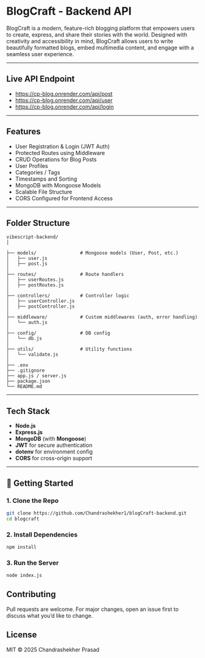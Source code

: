 #  BlogCraft - Backend API

BlogCraft is a modern, feature-rich blogging platform that empowers users to create, express, and share their stories with the world. Designed with creativity and accessibility in mind, BlogCraft allows users to write beautifully formatted blogs, embed multimedia content, and engage with a seamless user experience.

---

##  Live API Endpoint

- https://cp-blog.onrender.com/api/post
- https://cp-blog.onrender.com/api/user
- https://cp-blog.onrender.com/api/login

---

##  Features

-  User Registration & Login (JWT Auth)
-  Protected Routes using Middleware
- CRUD Operations for Blog Posts
-  User Profiles
-  Categories / Tags
-  Timestamps and Sorting
-  MongoDB with Mongoose Models
-  Scalable File Structure
-  CORS Configured for Frontend Access

---

##  Folder Structure
```
vibescript-backend/
│

├── models/                # Mongoose models (User, Post, etc.)
│   ├── user.js
│   ├── post.js
│
├── routes/                # Route handlers
│   ├── userRoutes.js
│   ├── postRoutes.js
│
├── controllers/           # Controller logic
│   ├── userController.js
│   ├── postController.js
│
├── middleware/            # Custom middlewares (auth, error handling)
│   └── auth.js
│
├── config/                # DB config
│   └── db.js
│
├── utils/                 # Utility functions
│   └── validate.js
│
├── .env                   
├── .gitignore             
├── app.js / server.js     
├── package.json          
└── README.md              
```
---

##  Tech Stack

- **Node.js**
- **Express.js**
- **MongoDB** (with **Mongoose**)
- **JWT** for secure authentication
- **dotenv** for environment config
- **CORS** for cross-origin support

---

## 🚀 Getting Started

### 1. Clone the Repo

```bash
git clone https://github.com/Chandrashekher1/blogCraft-backend.git
cd blogcraft
```
### 2. Install Dependencies

``` bash
npm install
```

### 3. Run the Server
``` bash
node index.js
```
##  Contributing
Pull requests are welcome. For major changes, open an issue first to discuss what you’d like to change.

##  License
MIT © 2025 Chandrashekher Prasad

